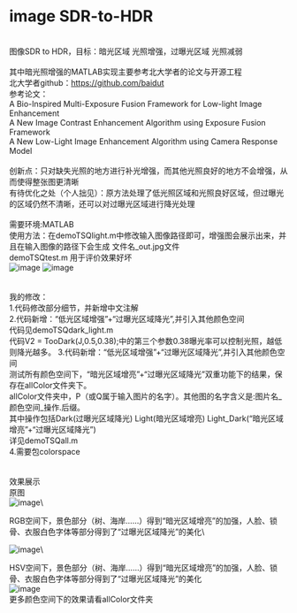 # image SDR-to-HDR
\
图像SDR to HDR，目标：暗光区域 光照增强，过曝光区域 光照减弱\
\
其中暗光照增强的MATLAB实现主要参考北大学者的论文与开源工程\
北大学者github：https://github.com/baidut \
参考论文：\
A Bio-Inspired Multi-Exposure Fusion Framework for Low-light Image Enhancement\
A New Image Contrast Enhancement Algorithm using Exposure Fusion Framework\
A New Low-Light Image Enhancement Algorithm using Camera Response Model\
\
创新点：只对缺失光照的地方进行补光增强，而其他光照良好的地方不会增强，从而使得整张图更清晰\
有待优化之处（个人拙见）：原方法处理了低光照区域和光照良好区域，但过曝光的区域仍然不清晰，还可以对过曝光区域进行降光处理\
\
需要环境:MATLAB\
使用方法：在demoTSQlight.m中修改输入图像路径即可，增强图会展示出来，并且在输入图像的路径下会生成 文件名_out.jpg文件\
demoTSQtest.m 用于评价效果好坏
\
![image](https://github.com/taoshiqian/image_SDR_to_HDR/blob/master/person/input.jpg)
![image](https://github.com/taoshiqian/image_SDR_to_HDR/blob/master/person/input_out.jpg)
\
\
\
我的修改：\
1.代码修改部分细节，并新增中文注解\
2.代码新增：“低光区域增强”+“过曝光区域降光”,并引入其他颜色空间\
代码见demoTSQdark_light.m\
代码V2 = TooDark(J,0.5,0.38);中的第三个参数0.38曝光率可以控制光照，越低则降光越多。
3.代码新增：“低光区域增强”+“过曝光区域降光”,并引入其他颜色空间\
测试所有颜色空间下，“暗光区域增亮”+“过曝光区域降光”双重功能下的结果，保存在allColor文件夹下。\
allColor文件夹中，P（或Q属于输入图片的名字）。其他图的名字含义是:图片名_颜色空间_操作.后缀。\
其中操作包括Dark(过曝光区域降光)  Light(暗光区域增亮)    Light_Dark(“暗光区域增亮”+“过曝光区域降光”)\
详见demoTSQall.m\
4.需要包colorspace\
\
\
效果展示\
原图\
![image](https://github.com/taoshiqian/image_SDR_to_HDR/blob/master/allColor/Q.jpg)\

RGB空间下，景色部分（树、海岸……）得到“暗光区域增亮”的加强，人脸、锁骨、衣服白色字体等部分得到了“过曝光区域降光”的美化\

![image](https://github.com/taoshiqian/image_SDR_to_HDR/blob/master/allColor/Q_RGB_Light_Dark.jpg)\

HSV空间下，景色部分（树、海岸……）得到“暗光区域增亮”的加强，人脸、锁骨、衣服白色字体等部分得到了“过曝光区域降光”的美化\
![image](https://github.com/taoshiqian/image_SDR_to_HDR/blob/master/allColor/Q_HSV_Light_Dark.jpg)\
更多颜色空间下的效果请看allColor文件夹

